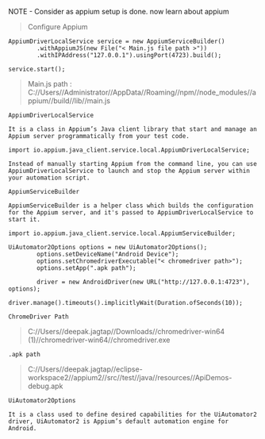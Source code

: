 NOTE - Consider as appium setup is done.
now learn about appium 

> Configure Appium

```
AppiumDriverLocalService service = new AppiumServiceBuilder()
		.withAppiumJS(new File("< Main.js file path >"))
		.withIPAddress("127.0.0.1").usingPort(4723).build();

service.start();
```

> Main.js path : 
> C://Users//Administrator//AppData//Roaming//npm//node_modules//appium//build//lib//main.js

`AppiumDriverLocalService`
```
It is a class in Appium’s Java client library that start and manage an Appium server programmatically from your test code.

import io.appium.java_client.service.local.AppiumDriverLocalService;

Instead of manually starting Appium from the command line, you can use AppiumDriverLocalService to launch and stop the Appium server within your automation script.
```

`AppiumServiceBuilder`
```
AppiumServiceBuilder is a helper class which builds the configuration for the Appium server, and it's passed to AppiumDriverLocalService to start it.

import io.appium.java_client.service.local.AppiumServiceBuilder;
```

```
UiAutomator2Options options = new UiAutomator2Options();
		options.setDeviceName("Android Device");
		options.setChromedriverExecutable("< chromedriver path>");
		options.setApp(".apk path");

		driver = new AndroidDriver(new URL("http://127.0.0.1:4723"), options);
		driver.manage().timeouts().implicitlyWait(Duration.ofSeconds(10));
```
 `ChromeDriver Path`
> C://Users//deepak.jagtap//Downloads//chromedriver-win64 (1)//chromedriver-win64//chromedriver.exe

`.apk path`
> C://Users//deepak.jagtap//eclipse-workspace2//appium2//src//test//java//resources//ApiDemos-debug.apk

`UiAutomator2Options`
```
It is a class used to define desired capabilities for the UiAutomator2 driver, UiAutomator2 is Appium’s default automation engine for Android.
```
